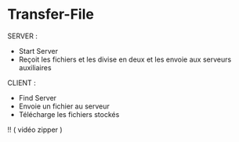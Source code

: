 # Transfer-File

SERVER :
  - Start Server
  - Reçoit les fichiers et les divise en deux et les envoie aux serveurs auxiliaires
  
CLIENT :
  - Find Server
  - Envoie un fichier au serveur
  - Télécharge les fichiers stockés

!! ( vidéo zipper )
